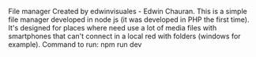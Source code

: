 File manager
Created by edwinvisuales - Edwin Chauran.
This is a simple file manager developed in node js (it was developed in PHP the first time).
It's designed for places where need use a lot of media files with smartphones that can't connect in a local red with folders (windows for example).
Command to run:
    npm run dev
